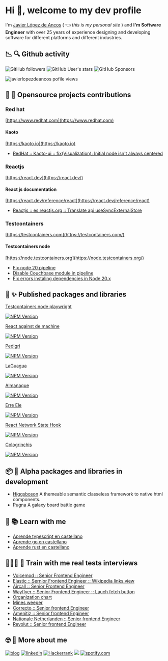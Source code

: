 # Hi 👋, welcome to my dev profile

I'm [Javier López de Ancos](https://javierlopezdeancos.dev) ( :point_left: *this is my personal site* ) and **I'm Software Engineer** with over 25 years of experience designing and developing software for different platforms and different industries.

## 📉 🔍 Github activity 
![GitHub followers](https://img.shields.io/github/followers/javierlopezdeancos?style=social)
![GitHub User's stars](https://img.shields.io/github/stars/javierlopezdeancos?style=social)
![GitHub Sponsors](https://img.shields.io/github/sponsors/javierlopezdeancos?style=social)

<p align="left"> <img src="https://komarev.com/ghpvc/?username=javierlopezdeancos&label=Profile%20views&color=0e75b6&style=flat" alt="javierlopezdeancos pofile views" /> </p>

## 🚀 🫶 Opensource projects contributions

### Red hat
[https://www.redhat.com](https://www.redhat.com)

#### Kaoto
[https://kaoto.io](https://kaoto.io)

* [RedHat :: Kaoto-ui :: fix(Visualization): Initial node isn't always centered](https://github.com/KaotoIO/kaoto-ui/pull/1010#event-8151584499)

### Reactjs
[https://react.dev](https://react.dev/)

#### React js documentation
[https://react.dev/reference/react](https://react.dev/reference/react)

* [Reactjs :: es.reactjs.org :: Translate api useSyncExternalStore](https://github.com/reactjs/es.reactjs.org/pull/613)

### Testcontainers
[https://testcontainers.com](https://testcontainers.com/)

#### Testcontainers node
[https://node.testcontainers.org](https://node.testcontainers.org/)

* [Fix node 20 pipeline](https://github.com/testcontainers/testcontainers-node/pull/728)
* [Disable Couchbase module in pipeline](https://github.com/testcontainers/testcontainers-node/pull/738)
* [Fix errors instaling dependencies in Node 20.x](https://github.com/testcontainers/testcontainers-node/pull/742)

## 🎁 ✨ Published packages and libraries 
[Testcontainers node playwright](https://github.com/javierlopezdeancos/testcontainers-node-playwright)

[<img src="https://img.shields.io/npm/v/testcontainers-node-playwright?style=for-the-badge&label=testcontainers-node-playwright" alt="NPM Version">](https://www.npmjs.com/package/testcontainers-node-playwright)
  
[React against de machine](https://github.com/javierlopezdeancos/react-against-the-machine)

[<img src="https://img.shields.io/npm/v/react-against-the-machine?style=for-the-badge&label=react-against-the-machine" alt="NPM Version">](https://www.npmjs.com/package/react-against-the-machine)

[Pedigri](https://github.com/javierlopezdeancos/pedigri)

[<img src="https://img.shields.io/npm/v/pedigri?style=for-the-badge&label=pedigri" alt="NPM Version">](https://www.npmjs.com/package/pedigri)

[LaGuagua](https://github.com/javierlopezdeancos/laguagua)

[<img src="https://img.shields.io/npm/v/laguagua?style=for-the-badge&label=laguagua" alt="NPM Version">](https://www.npmjs.com/package/laguagua)

[Almanaque](https://github.com/javierlopezdeancos/almanaque)

[<img src="https://img.shields.io/npm/v/almanaque?style=for-the-badge&label=almanaque" alt="NPM Version">](https://www.npmjs.com/package/almanaque)

[Erre Ele](https://github.com/javierlopezdeancos/erre-ele)

[<img src="https://img.shields.io/npm/v/erre-ele?style=for-the-badge&label=erre-ele" alt="NPM Version">](https://www.npmjs.com/package/erre-ele)

[React Network State Hook](https://github.com/javierlopezdeancos/react-network-state-hook)

[<img src="https://img.shields.io/npm/v/react-network-state-hook?style=for-the-badge&label=react-network-state-hook" alt="NPM Version">](https://www.npmjs.com/package/react-network-state-hook)

[Cologrinchis](https://github.com/javierlopezdeancos/cologrinchis)

[<img src="https://img.shields.io/npm/v/cologrinchis?style=for-the-badge&label=cologrinchis" alt="NPM Version">](https://www.npmjs.com/package/cologrinchis)

## 📦 🍼 Alpha packages and libraries in development
* [Higgsboson](https://codeberg.org/higgsboson/higgsboson) A themeable semantic classeless framework to native html components.
* [Pugna](https://codeberg.org/pugna/pugna) A galaxy board battle game

## 📕 📚 Learn with me
* [Aprende typescript en castellano](https://github.com/javierlopezdeancos/aprende-typescript)
* [Aprende go en castellano](https://github.com/javierlopezdeancos/aprende-go)
* [Aprende rust en castellano](https://github.com/javierlopezdeancos/aprende-rust)

## 👨🏻‍💻 🎯 Train with me real tests interviews 
* [Voicemod :: Senior Frontend Engineer](https://github.com/javierlopezdeancos/voicemod-code-challenge)
* [Elastic :: Sernior Frontend Engineer :: Wikipedia links view ](https://github.com/javierlopezdeancos/elastic-wikipedia-links-view-hiring-test)
* [Aircall :: Senior Frontend Engineer](https://github.com/javierlopezdeancos/frontend-hiring-test/pull/1)
* [Wayflyer :: Senior Frontend Engineer :: Lauch fetch button](https://github.com/javierlopezdeancos/wayflare-fe-tech-interview)
* [Organization chart](https://github.com/javierlopezdeancos/spqrt)
* [Mines weeper](https://github.com/javierlopezdeancos/mines-weeper)
* [Correcto :: Senior frontend Engineer](https://github.com/javierlopezdeancos/frontend-assignment)
* [Amenitiz :: Senior frontend Engineer](https://github.com/javierlopezdeancos/fe-technical-challenge)
* [Nationale Netherlanden :: Senior frontend Engineer](https://github.com/javierlopezdeancos/nationale-netherlanden-test-challenge)
* [Revolut :: Senior frontend Engineer](https://github.com/javierlopezdeancos/revolut-test-interview)

## 🤓 💾 More about me 
[![blog](https://img.shields.io/badge/blog-0A0A0A?style=for-the-badge&logoColor=white)]([https://blog.javierlopezdeancos.dev](https://javierlopezdeancos.dev/blog))
[![linkedin](https://img.shields.io/badge/LinkedIn-0077B5?style=for-the-badge&logo=linkedin&logoColor=white)](https://linkedin.com/in/javierlopezdeancos)
[![Hackerrank](https://img.shields.io/badge/-Hackerrank-2EC866?style=for-the-badge&logo=HackerRank&logoColor=white)](https://www.hackerrank.com/javierland/hackos)
<a rel="me" href="https://mastodon.social/@javierlopezdeancos"><img src="https://img.shields.io/badge/mastodon-780cf4?style=for-the-badge&logoColor=white" /></a>
[![spotify.com](https://img.shields.io/badge/Spotify-1ED760?&style=for-the-badge&logo=spotify&logoColor=white)](https://open.spotify.com/user/vagabundo)
